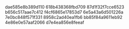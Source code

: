 dae585e8b389d110
618b438368fbd709
87d1f32f7cce6523
b656c517aae7c412
f4cf6865e17853d7
6e5a43a6d501226a
7e0bc848f571f331
8958c2ad40ea1fb6
bb85f84a9611eb92
4e86e0e57aaf2066
d7e4ea856e8feeaf
